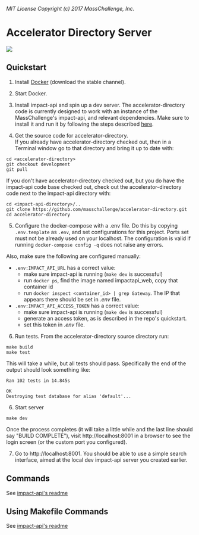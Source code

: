 _MIT License_
_Copyright (c) 2017 MassChallenge, Inc._

# Accelerator Directory Server

<a href="https://codeclimate.com/github/masschallenge/accelerator-directory/maintainability">
  <img src="https://api.codeclimate.com/v1/badges/919b52c7bf78bfc67bb6/maintainability" />
</a>

## Quickstart

1. Install [Docker](https://docs.docker.com/engine/installation/#supported-platforms)
(download the stable channel).

2. Start Docker.


3. Install impact-api and spin up a dev server. 
The accelerator-directory code is currently designed to 
work with an instance of the MassChallenge's impact-api, and relevant 
dependencies. Make sure to install it and run it by following the steps 
described [here](https://github.com/masschallenge/impact-api/blob/development/QUICK_START.md).

4. Get the source code for accelerator-directory.  
If you already have accelerator-directory checked out, then in a Terminal 
window go to that directory and bring it up to date
with:
```
cd <accelerator-directory>
git checkout development
git pull
```
If you don't have accelerator-directory checked out, but you do have the
impact-api code base checked out, check out the accelerator-directory code
next to the impact-api directory with:
```
cd <impact-api-directory>/..
git clone https://github.com/masschallenge/accelerator-directory.git
cd accelerator-directory
```

5. Configure the docker-compose with a .env file. Do this by copying 
`.env.template` as `.env`, and set configurations for this project. 
Ports set must not be already used on your localhost. The configuration is
valid if running `docker-compose config -q` does not raise any errors.

Also, make sure the following are configured manually:
- `.env:IMPACT_API_URL` has a correct value:
  - make sure impact-api is running (`make dev` is successful)
  - run `docker ps`, find the image named impactapi_web, copy that container id
  - run `docker inspect <container_id> | grep Gateway`. The IP that appears
  there should be set in _.env_ file.
- `.env:IMPACT_API_ACCESS_TOKEN` has a correct value:
  - make sure impact-api is running (`make dev` is successful)
  - generate an access token, as is described in the repo's quickstart.
  - set this token in _.env_ file.


6. Run tests.  From the accelerator-directory source directory run:
```
make build
make test
```

This will take a while, but all tests should pass.  Specifically the
end of the output should look something like:

```
Ran 102 tests in 14.845s

OK
Destroying test database for alias 'default'...
```

6. Start server

```
make dev
```

Once the process completes (it will take a little while and the last
line should say "BUILD COMPLETE"), visit http://localhost:8001 in a
browser to see the login screen (or the custom port you configured).


7. Go to http://localhost:8001. You should be able to use a simple search
interface, aimed at the local dev impact-api server you created earlier.

## Commands
See [impact-api's readme](https://github.com/masschallenge/impact-api#commands)

## Using Makefile Commands
See [impact-api's readme](https://github.com/masschallenge/impact-api#using-makefile-commands)